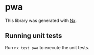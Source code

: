 # pwa

This library was generated with [Nx](https://nx.dev).

## Running unit tests

Run `nx test pwa` to execute the unit tests.
